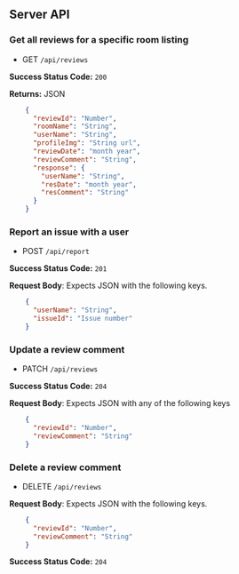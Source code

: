 ## Server API

### Get all reviews for a specific room listing
  * GET `/api/reviews`

**Success Status Code:** `200`

**Returns:** JSON

```json
    {
      "reviewId": "Number",
      "roomName": "String",
      "userName": "String",
      "profileImg": "String url",
      "reviewDate": "month year",
      "reviewComment": "String",
      "response": {
        "userName": "String",
        "resDate": "month year",
        "resComment": "String"
      }
    }
```

### Report an issue with a user
  * POST `/api/report`

**Success Status Code:** `201`

**Request Body**: Expects JSON with the following keys.

```json
    {
      "userName": "String",
      "issueId": "Issue number"
    }
```

### Update a review comment
  * PATCH `/api/reviews`

**Success Status Code:** `204`

**Request Body**: Expects JSON with any of the following keys

```json
    {
      "reviewId": "Number",
      "reviewComment": "String"
    }
```

### Delete a review comment
  * DELETE `/api/reviews`

**Request Body**: Expects JSON with the following keys.

```json
    {
      "reviewId": "Number",
      "reviewComment": "String"
    }
```

**Success Status Code:** `204`

```